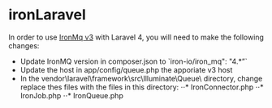 # ironLaravel

In order to use [IronMq v3](http://dev.iron.io/worker/reference/api/) with Laravel 4, you will need to make the following changes:
<ul>
<li>Update IronMQ version in composer.json to `iron-io/iron_mq": "4.*”`</li>
<li>Update the host in app/config/queue.php the apporiate v3 host
<li>In the vendor\laravel\framework\src\Illuminate\Queue\ directory, change replace thes files with the files in this directory:
  ⋅⋅* IronConnector.php
  ⋅⋅* IronJob.php
  ⋅⋅* IronQueue.php


